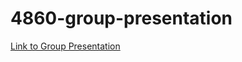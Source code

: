 # 4860-group-presentation

[Link to Group Presentation](https://alexis-s-pinon.github.io/4860-group-presentation/index.html)
